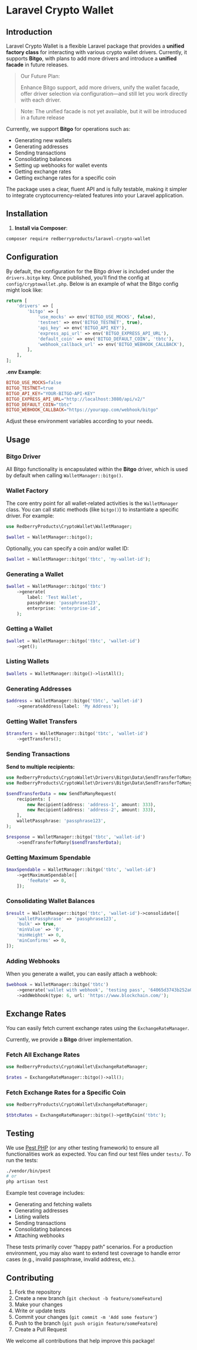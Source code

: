 # Laravel Crypto Wallet

## Introduction

Laravel Crypto Wallet is a flexible Laravel package that provides a **unified factory class** for interacting with various crypto wallet drivers. Currently, it supports **Bitgo**, with plans to add more drivers and introduce a **unified facade** in future releases.

> Our Future Plan:
>
>
> Enhance Bitgo support, add more drivers, unify the wallet facade, offer driver selection via configuration—and still let you work directly with each driver.
>

> Note: The unified facade is not yet available, but it will be introduced in a future release
>

Currently, we support **Bitgo** for operations such as:

- Generating new wallets
- Generating addresses
- Sending transactions
- Consolidating balances
- Setting up webhooks for wallet events
- Getting exchange rates
- Getting exchange rates for a specific coin

The package uses a clear, fluent API and is fully testable, making it simpler to integrate cryptocurrency-related features into your Laravel application.

## Installation

1. **Install via Composer**:

```bash
composer require redberryproducts/laravel-crypto-wallet
```

## Configuration

By default, the configuration for the Bitgo driver is included under the `drivers.bitgo` key. Once published, you’ll find the config at `config/cryptowallet.php`. Below is an example of what the Bitgo config might look like:

```php
return [
    'drivers' => [
        'bitgo' => [
            'use_mocks' => env('BITGO_USE_MOCKS', false),
            'testnet' => env('BITGO_TESTNET', true),
            'api_key' => env('BITGO_API_KEY'),
            'express_api_url' => env('BITGO_EXPRESS_API_URL'),
            'default_coin' => env('BITGO_DEFAULT_COIN', 'tbtc'),
            'webhook_callback_url' => env('BITGO_WEBHOOK_CALLBACK'),
        ],
    ],
];

```

**.env Example**:

```makefile
BITGO_USE_MOCKS=false
BITGO_TESTNET=true
BITGO_API_KEY="YOUR-BITGO-API-KEY"
BITGO_EXPRESS_API_URL="http://localhost:3080/api/v2/"
BITGO_DEFAULT_COIN="tbtc"
BITGO_WEBHOOK_CALLBACK="https://yourapp.com/webhook/bitgo"
```

Adjust these environment variables according to your needs.

## Usage

### Bitgo Driver

All Bitgo functionality is encapsulated within the **Bitgo** driver, which is used by default when calling `WalletManager::bitgo()`.

### Wallet Factory

The core entry point for all wallet-related activities is the `WalletManager` class. You can call static methods (like `bitgo()`) to instantiate a specific driver. For example:

```php
use RedberryProducts\CryptoWallet\WalletManager;

$wallet = WalletManager::bitgo();
```

Optionally, you can specify a coin and/or wallet ID:

```php
$wallet = WalletManager::bitgo('tbtc', 'my-wallet-id');
```

### Generating a Wallet

```php
$wallet = WalletManager::bitgo('tbtc')
    ->generate(
        label: 'Test Wallet',
        passphrase: 'passphrase123',
        enterprise: 'enterprise-id',
    );
```

### Getting a Wallet

```php
$wallet = WalletManager::bitgo('tbtc', 'wallet-id')
    ->get();
```

### Listing Wallets

```php
$wallets = WalletManager::bitgo()->listAll();
```

### Generating Addresses

```php
$address = WalletManager::bitgo('tbtc', 'wallet-id')
    ->generateAddress(label: 'My Address');
```

### Getting Wallet Transfers

```php
$transfers = WalletManager::bitgo('tbtc', 'wallet-id')
    ->getTransfers();
```

### Sending Transactions

**Send to multiple recipients:**

```php
use RedberryProducts\CryptoWallet\Drivers\Bitgo\Data\SendTransferToMany\SendToManyRequest;
use RedberryProducts\CryptoWallet\Drivers\Bitgo\Data\SendTransferToMany\Recipient;

$sendTransferData = new SendToManyRequest(
    recipients: [
        new Recipient(address: 'address-1', amount: 333),
        new Recipient(address: 'address-2', amount: 333),
    ],
    walletPassphrase: 'passphrase123',
);

$response = WalletManager::bitgo('tbtc', 'wallet-id')
    ->sendTransferToMany($sendTransferData);
```

### Getting Maximum Spendable

```php
$maxSpendable = WalletManager::bitgo('tbtc', 'wallet-id')
    ->getMaximumSpendable([
        'feeRate' => 0,
    ]);
```

### Consolidating Wallet Balances

```php
$result = WalletManager::bitgo('tbtc', 'wallet-id')->consolidate([
    'walletPassphrase' => 'passphrase123',
    'bulk' => true,
    'minValue' => '0',
    'minHeight' => 0,
    'minConfirms' => 0,
]);
```

### Adding Webhooks

When you generate a wallet, you can easily attach a webhook:

```php
$webhook = WalletManager::bitgo('tbtc')
    ->generate('wallet with webhook', 'testing pass', '64065d3743b252a0e029e2faa945e233')
    ->addWebhook(type: 6, url: 'https://www.blockchain.com/');
```

## Exchange Rates

You can easily fetch current exchange rates using the `ExchangeRateManager`.

Currently, we provide a **Bitgo** driver implementation.

### Fetch All Exchange Rates

```php
use RedberryProducts\CryptoWallet\ExchangeRateManager;

$rates = ExchangeRateManager::bitgo()->all();
```

### Fetch Exchange Rates for a Specific Coin

```php
use RedberryProducts\CryptoWallet\ExchangeRateManager;

$tbtcRates = ExchangeRateManager::bitgo()->getByCoin('tbtc');
```

## Testing

We use [Pest PHP](https://pestphp.com/) (or any other testing framework) to ensure all functionalities work as expected. You can find our test files under `tests/`. To run the tests:

```bash
./vendor/bin/pest
# or
php artisan test
```

Example test coverage includes:

- Generating and fetching wallets
- Generating addresses
- Listing wallets
- Sending transactions
- Consolidating balances
- Attaching webhooks

These tests primarily cover “happy path” scenarios. For a production environment, you may also want to extend test coverage to handle error cases (e.g., invalid passphrase, invalid address, etc.).

## Contributing

1. Fork the repository
2. Create a new branch (`git checkout -b feature/someFeature`)
3. Make your changes
4. Write or update tests
5. Commit your changes (`git commit -m 'Add some feature'`)
6. Push to the branch (`git push origin feature/someFeature`)
7. Create a Pull Request

We welcome all contributions that help improve this package!
